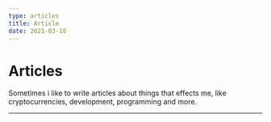 ```yaml
---
type: articles
title: Article
date: 2021-03-18
---
```


# Articles

Sometimes i like to write articles about things that effects me, like cryptocurrencies, development, programming and more.

---